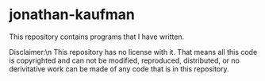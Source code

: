 # jonathan-kaufman
This repository contains programs that I have written.

Disclaimer:\n
This repository has no license with it. That means all this code is copyrighted and can not be modified, reproduced, distributed, or no derivitative work can be made of any code that is in this repository.
